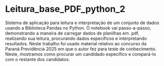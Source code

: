 # Leitura_base_PDF_python_2
Sistema de aplicação para leitura e interpretação de um conjunto de dados usando a Biblioteca Pandas no Python.
O notebook vai passo-a-passo, demonstrando a maneira de carregar dados de planilhas em .pdf, 
realizando sua leitura, procurando dados específicos e interpretando resultados. 
Neste trabalho foi usado material relativo ao concurso da Paraná Previdência 2025 em que o 
autor fez para teste de conhecimento. 
Neste, mostramos como procurar um candidado específico e compará-lo com o restante dos candidatos. 

